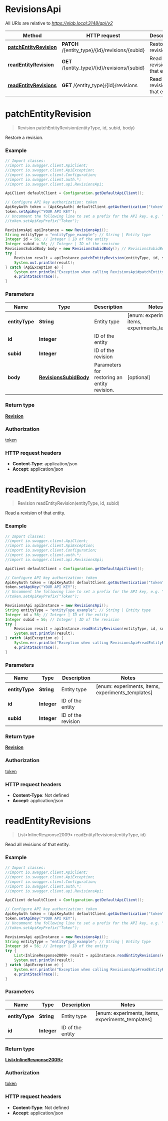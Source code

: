 # RevisionsApi

All URIs are relative to *https://elab.local:3148/api/v2*

Method | HTTP request | Description
------------- | ------------- | -------------
[**patchEntityRevision**](RevisionsApi.md#patchEntityRevision) | **PATCH** /{entity_type}/{id}/revisions/{subid} | Restore a revision.
[**readEntityRevision**](RevisionsApi.md#readEntityRevision) | **GET** /{entity_type}/{id}/revisions/{subid} | Read a revision of that entity.
[**readEntityRevisions**](RevisionsApi.md#readEntityRevisions) | **GET** /{entity_type}/{id}/revisions | Read all revisions of that entity.

<a name="patchEntityRevision"></a>
# **patchEntityRevision**
> Revision patchEntityRevision(entityType, id, subid, body)

Restore a revision.

### Example
```java
// Import classes:
//import io.swagger.client.ApiClient;
//import io.swagger.client.ApiException;
//import io.swagger.client.Configuration;
//import io.swagger.client.auth.*;
//import io.swagger.client.api.RevisionsApi;

ApiClient defaultClient = Configuration.getDefaultApiClient();

// Configure API key authorization: token
ApiKeyAuth token = (ApiKeyAuth) defaultClient.getAuthentication("token");
token.setApiKey("YOUR API KEY");
// Uncomment the following line to set a prefix for the API key, e.g. "Token" (defaults to null)
//token.setApiKeyPrefix("Token");

RevisionsApi apiInstance = new RevisionsApi();
String entityType = "entityType_example"; // String | Entity type
Integer id = 56; // Integer | ID of the entity
Integer subid = 56; // Integer | ID of the revision
RevisionsSubidBody body = new RevisionsSubidBody(); // RevisionsSubidBody | Parameters for restoring an entity revision.
try {
    Revision result = apiInstance.patchEntityRevision(entityType, id, subid, body);
    System.out.println(result);
} catch (ApiException e) {
    System.err.println("Exception when calling RevisionsApi#patchEntityRevision");
    e.printStackTrace();
}
```

### Parameters

Name | Type | Description  | Notes
------------- | ------------- | ------------- | -------------
 **entityType** | **String**| Entity type | [enum: experiments, items, experiments_templates]
 **id** | **Integer**| ID of the entity |
 **subid** | **Integer**| ID of the revision |
 **body** | [**RevisionsSubidBody**](RevisionsSubidBody.md)| Parameters for restoring an entity revision. | [optional]

### Return type

[**Revision**](Revision.md)

### Authorization

[token](../README.md#token)

### HTTP request headers

 - **Content-Type**: application/json
 - **Accept**: application/json

<a name="readEntityRevision"></a>
# **readEntityRevision**
> Revision readEntityRevision(entityType, id, subid)

Read a revision of that entity.

### Example
```java
// Import classes:
//import io.swagger.client.ApiClient;
//import io.swagger.client.ApiException;
//import io.swagger.client.Configuration;
//import io.swagger.client.auth.*;
//import io.swagger.client.api.RevisionsApi;

ApiClient defaultClient = Configuration.getDefaultApiClient();

// Configure API key authorization: token
ApiKeyAuth token = (ApiKeyAuth) defaultClient.getAuthentication("token");
token.setApiKey("YOUR API KEY");
// Uncomment the following line to set a prefix for the API key, e.g. "Token" (defaults to null)
//token.setApiKeyPrefix("Token");

RevisionsApi apiInstance = new RevisionsApi();
String entityType = "entityType_example"; // String | Entity type
Integer id = 56; // Integer | ID of the entity
Integer subid = 56; // Integer | ID of the revision
try {
    Revision result = apiInstance.readEntityRevision(entityType, id, subid);
    System.out.println(result);
} catch (ApiException e) {
    System.err.println("Exception when calling RevisionsApi#readEntityRevision");
    e.printStackTrace();
}
```

### Parameters

Name | Type | Description  | Notes
------------- | ------------- | ------------- | -------------
 **entityType** | **String**| Entity type | [enum: experiments, items, experiments_templates]
 **id** | **Integer**| ID of the entity |
 **subid** | **Integer**| ID of the revision |

### Return type

[**Revision**](Revision.md)

### Authorization

[token](../README.md#token)

### HTTP request headers

 - **Content-Type**: Not defined
 - **Accept**: application/json

<a name="readEntityRevisions"></a>
# **readEntityRevisions**
> List&lt;InlineResponse2009&gt; readEntityRevisions(entityType, id)

Read all revisions of that entity.

### Example
```java
// Import classes:
//import io.swagger.client.ApiClient;
//import io.swagger.client.ApiException;
//import io.swagger.client.Configuration;
//import io.swagger.client.auth.*;
//import io.swagger.client.api.RevisionsApi;

ApiClient defaultClient = Configuration.getDefaultApiClient();

// Configure API key authorization: token
ApiKeyAuth token = (ApiKeyAuth) defaultClient.getAuthentication("token");
token.setApiKey("YOUR API KEY");
// Uncomment the following line to set a prefix for the API key, e.g. "Token" (defaults to null)
//token.setApiKeyPrefix("Token");

RevisionsApi apiInstance = new RevisionsApi();
String entityType = "entityType_example"; // String | Entity type
Integer id = 56; // Integer | ID of the entity
try {
    List<InlineResponse2009> result = apiInstance.readEntityRevisions(entityType, id);
    System.out.println(result);
} catch (ApiException e) {
    System.err.println("Exception when calling RevisionsApi#readEntityRevisions");
    e.printStackTrace();
}
```

### Parameters

Name | Type | Description  | Notes
------------- | ------------- | ------------- | -------------
 **entityType** | **String**| Entity type | [enum: experiments, items, experiments_templates]
 **id** | **Integer**| ID of the entity |

### Return type

[**List&lt;InlineResponse2009&gt;**](InlineResponse2009.md)

### Authorization

[token](../README.md#token)

### HTTP request headers

 - **Content-Type**: Not defined
 - **Accept**: application/json

